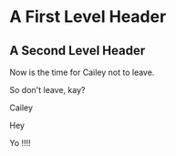 <h1>A First Level Header</h1>

<h2>A Second Level Header</h2>

<p>Now is the time for Cailey not to leave.</p>

<p>So don't leave, kay?</p>

<p>Cailey</p>

<p>Hey</p>

<hi>

Yo
!!!!



